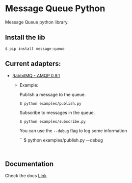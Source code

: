 # Message Queue Python

Message Queue python library.


## Install the lib

```
$ pip install message-queue
```


## Current adapters:
  - [RabbitMQ - AMQP 0.9.1](https://www.rabbitmq.com/tutorials/amqp-concepts.html)

    - Example:

      Publish a message to the queue.

      ```
      $ python examples/publish.py
      ```

      Subscribe to messages in the queue.

      ```
      $ python examples/subscribe.py
      ```

      You can use the `--debug` flag to log some information

      ``
      $ python examples/publish.py --debug
      ```


## Documentation

Check the docs [Link]()

